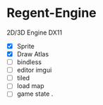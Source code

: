 # Regent-Engine
2D/3D Engine DX11 

- [x] Sprite
- [x] Draw Atlas
- [ ] bindless
- [ ] editor imgui
- [ ] tiled
- [ ] load map
- [ ] game state
. 
